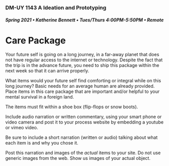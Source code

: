 ### DM-UY 1143 A Ideation and Prototyping
##### Spring 2021 • Katherine Bennett • Tues/Thurs 4:00PM-5:50PM • Remote

# Care Package

Your future self is going on a long journey, in a far-away planet that does not have regular access to the internet or technology. Despite the fact that the trip is in the advance future, you need to ship this package within the next week so that it can arrive properly.

What items would your future self find comforting or integral while on this long journey? Basic needs for an average human are already provided. Place items in this care package that are important and/or helpful to your mental survival in a foreign land.

The items must fit within a shoe box (flip-flops or snow boots). 

Include audio narration or written commentary, using your smart phone or video camera and post it to your process website by embedding a youtube or vimeo video.

Be sure to include a short narration (written or audio) talking about what each item is and why you chose it.

Post this narration and images of the *actual* items to your site. Do not use generic images from the web. Show us images of your actual object.